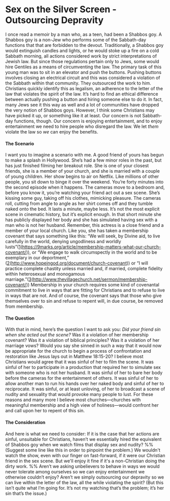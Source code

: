 # Sex on the Silver Screen - Outsourcing Depravity
I once read a memoir by a man who, as a teen, had been a Shabbos goy. A Shabbos goy is a non-Jew who performs some of the Sabbath-day functions that that are forbidden to the devout. Traditionally, a Shabbos goy would extinguish candles and lights, or he would stoke up a fire on a cold Sabbath morning, all actions considered work by strict interpretations of Jewish law. But since those regulations pertain only to Jews, some would hire Gentiles as a means of circumventing the law. The primary task of this young man was to sit in an elevator and push the buttons. Pushing buttons involves closing an electrical circuit and this was considered a violation of the Sabbath within that community. They outsourced the work to him.
Christians quickly identify this as legalism, an adherence to the letter of the law that violates the spirit of the law. It’s hard to find an ethical difference between actually pushing a button and hiring someone else to do it. In fact, many Jews see it this way as well and a lot of communities have dropped the very notion of Shabbos goys. However, I think some Christians may have picked it up, or something like it at least. Our concern is not Sabbath-day functions, though. Our concern is enjoying entertainment, and to enjoy entertainment we need to hire people who disregard the law. We let *them* violate the law so *we* can enjoy the benefits.
#### The Scenario
I want you to imagine a scenario with me. A good friend of yours has begun to make a splash in Hollywood. She’s had a few minor roles in the past, but has just finished filming her breakout role. She is one of your closest friends, she is a member of your church, and she is married with a couple of young children.
Her show begins to air on Netflix. Like millions of other people, you sit down to binge it over the weekend. You’re forty minutes into the second episode when it happens. The cameras move to a bedroom and, before you know it, you’re watching your friend act out a sex scene. She’s kissing some guy, taking off his clothes, mimicking pleasure. The cameras roll, cutting from angle to angle as her shirt comes off and they tumble naked onto the bed. It lasts a minute, maybe less. It’s not the most explicit scene in cinematic history, but it’s explicit enough. In that short minute she has publicly displayed her body and she has simulated having sex with a man who is not her husband.
Remember, this actress is a close friend and a member of your local church. Like you, she has taken a membership covenant that says something like this: “We will seek, by Divine aid, to live carefully in the world, denying ungodliness and worldly lusts”([1](#)(https://9marks.org/article/membership-matters-what-our-church-covenant/)), or “We engage to walk circumspectly in the world and to be exemplary in our deportment,” ([2](#)(http://www.hopeingod.org/document/church-covenant)) or “I will practice complete chastity unless married and, if married, complete fidelity within heterosexual and monogamous marriage.”([3](#)(http://www.thevillagechurch.net/sermon/membership-covenant/)) Membership in your church requires some kind of covenantal commitment to live in ways that are fitting for Christians and to refuse to live in ways that are not. And of course, the covenant says that those who give themselves over to sin and refuse to repent will, in due course, be removed from membership.
#### The Question
With that in mind, here’s the question I want to ask you: *Did your friend sin when she acted out the scene?* Was it a violation of her membership covenant? Was it a violation of biblical principles? Was it a violation of her marriage vows? Would you say she sinned in such a way that it would now be appropriate for the church to begin a process of confrontation and restoration like Jesus lays out in Matthew 18:15-20?
I believe most Christians would agree that it was sinful of her to film the scene. It was sinful of her to participate in a production that required her to simulate sex with someone who is not her husband. It was sinful of her to bare her body before the cameras for the entertainment of others. It was sinful of her to allow another man to run his hands over her naked body and sinful of her to reciprocate. It was sinful, or at least unloving, of her to broadcast a scene of nudity and sexuality that would provoke many people to lust. For these reasons and many more I believe most churches—churches with meaningful membership and a high view of holiness—would confront her and call upon her to repent of this sin.
#### The Consideration
And here is what we need to consider: If it is the case that her actions are sinful, unsuitable for Christians, haven’t we essentially hired the equivalent of Shabbos goy when we watch films that display sex and nudity? %% (Suggest some line like this in order to pinpoint the problem.) We wouldn't watch the show, even with our finger on fast-forward, if it were our Christian friend in the sex scene. But we'll enjoy it fine if it's a non-Christian doing the dirty work. %% Aren’t we asking unbelievers to behave in ways we would never tolerate among ourselves so we can enjoy entertainment we otherwise couldn’t enjoy? Aren’t we simply outsourcing our depravity so we can live within the letter of the law, all the while violating the spirit? (But this isn’t quite what I’m going for. It’s not my watching that’s the problem; it’s her sin that’s the issue.)